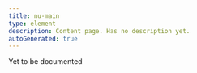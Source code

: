 ```yaml
---
title: nu-main
type: element
description: Content page. Has no description yet.
autoGenerated: true
---
```


Yet to be documented